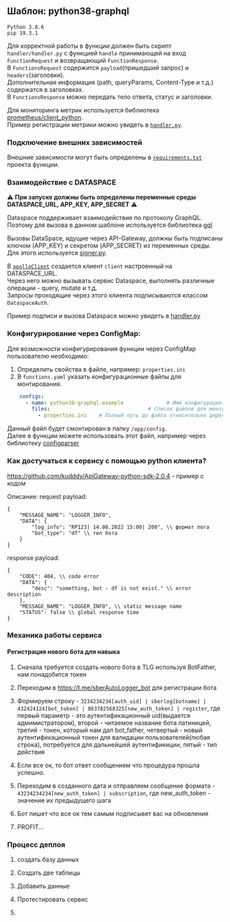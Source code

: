 ## Шаблон: python38-graphql

```
Python 3.8.6 
pip 19.3.1
```
Для корректной работы в функции должен быть скрипт `handler/handler.py` с функцией `handle` принимающей на вход `FunctionRequest` и возвращающий `FunctionResponse`.  
В `FunctionsRequest` содержится `payload`(пришедший запрос) и `headers`(заголовки).  
Дополнительная информация (path, queryParams, Content-Type и т.д.) содержатся в заголовках.  
В `FunctionsResponse` можно передать тело ответа, статус и заголовки.  

Для мониторинга метрик используется библиотека [prometheus/client_python](https://github.com/prometheus/client_python).  
Пример регистрации метрики можно увидеть в [`handler.py`](handlers/handler.py).

### Подключение внешних зависимостей
Внешние зависимости могут быть определены в [`requirements.txt`](./requirements.txt) проекта функции.

### Взаимодействие с DATASPACE
⚠️ **При запуске должны быть определены переменные среды DATASPACE_URL, APP_KEY, APP_SECRET** ⚠️

Dataspace поддерживает взаимодействие по протоколу GraphQL. Поэтому для вызова в данном шаблоне используется библиотека [gql](https://github.com/graphql-python/gql)

Вызовы DataSpace, идущие через API-Gateway, должны быть подписаны ключом (APP_KEY) и секретом (APP_SECRET) из переменных среды.  
Для этого используется [signer.py](handlers/apig_sdk/signer.py).  

В [`apolloClient`](handlers/handler.py) создается клиент `client` настроенный на DATASPACE_URL.  
Через него можно вызывать сервис Dataspace, выполнять различные операции - query, mutate и т.д.  
Запросы проходящие через этого клиента подписываются классом `DataspaceAuth`.

Пример подписи и вызова Dataspace можно увидеть в [handler.py](handlers/handler.py)

### Конфигурирование через ConfigMap:
Для возможности конфигурирования функции через ConfigMap пользователю необходимо:
1) Определить свойства в файле, например: `properties.ini`
2) В ```functions.yaml``` указать конфигурационные файлы для монтирования.
```yaml
    configs:
      - name: python38-graphql-example              # Имя конфигурации. В UI OSE ConfigMap будет называться <имя-функции>-cm-<имя конфигурации>
        files:                                # Список файлов для монтирования
          - properties.ini    # Полный путь до файла относительно директории с функцией
```
Данный файл будет смонтирован в папку `/app/config`.  
Далее в функции можете использовать этот файл, например через библиотеку [configparser](https://docs.python.org/3/library/configparser.html)

### Как достучаться к сервису с помощью python клиента?
https://github.com/kudddy/ApiGateway-python-sdk-2.0.4 - пример с кодом

Описание:
request payload:
```
{
    "MESSAGE_NAME": "LOGGER_INFO",
    "DATA": {
        "log_info": "RP123| 14.08.2022 15:00| 200", \\ формат лога
        "bot_type": "df" \\ тип бота 
    }
}

```
response payload:
```
{
    "CODE": 404, \\ code error
    "DATA": {
        "desc": "something, bot - df is not exist." \\ error description
    },
    "MESSAGE_NAME": "LOGGER_INFO", \\ static message name
    "STATUS": false \\ global response time
}
```

### Механика работы сервиса

#### Регистрация нового бота для навыка 


1. Сначала требуется создать нового бота в TLG используя BotFather, нам понадобится токен

2. Переходим в https://t.me/sberAutoLogger_bot для регистрации бота

3. Формируем строку - ```3234234234[auth_uid] | sberlog[botname] | 432424124[bot_token] | 863782568325[new_auth_token] | register```, 
где первый параметр - это аутентификационный uid(выдается адмимистратором),  второй - читаемое название бота латиницей, третий - токен, который нам дал bot_father,  четвертый -  новый аутентификационный токен для валидации пользователей(любая строка), потребуется для дальнейшей аутентификиции, пятый - тип действия

4. Если все ок,  то бот ответ сообщением что процедура прошла успешно. 

5. Переходим в созданного дата и отправляем сообщение формата - ```43234234234[new_auth_token] | subscription```, где new_auth_token - значение их предыдущего шага

6. Бот пишет что все ок тем самым подписывет вас на обновления

7. PROFIT...



### Процесс деплоя

1. создать базу данных

2. Создать две таблицы

3. Добавить данные

4. Протестировать сервис

5. 
